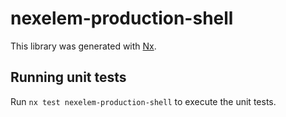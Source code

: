 # nexelem-production-shell

This library was generated with [Nx](https://nx.dev).

## Running unit tests

Run `nx test nexelem-production-shell` to execute the unit tests.
